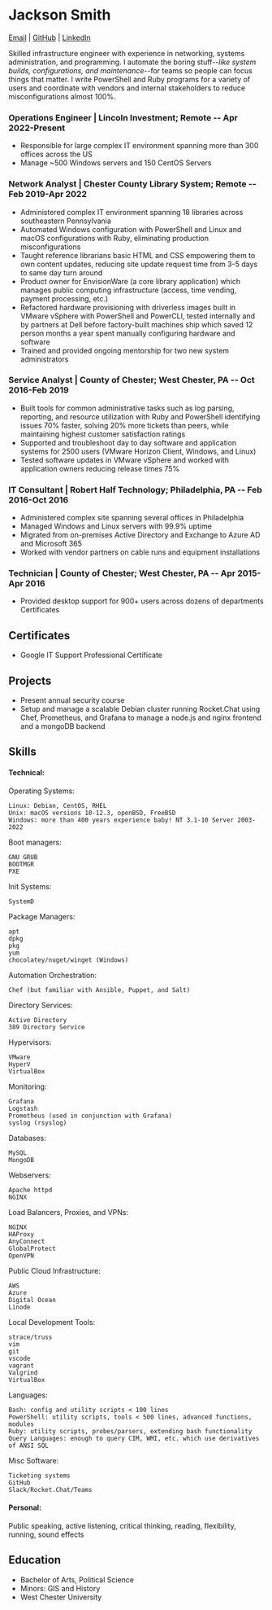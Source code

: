 <!--![Oh look, it's Jackson](https://avatars.githubusercontent.com/u/42005615?v=4)-->

# Jackson Smith
[Email](mailto:jackson@jacksonasmith.com) | [GitHub](https://github.com/jackson-asmith) | [LinkedIn](https://www.linkedin.com/in/jackson-a-smith/)

Skilled infrastructure engineer with experience in networking, systems administration, and programming. I automate the boring stuff--_like system builds, configurations, and maintenance_--for teams so people can focus things that matter. I write PowerShell and Ruby programs for a variety of users and coordinate with vendors and internal stakeholders to reduce misconfigurations almost 100%.

### Operations Engineer | Lincoln Investment; Remote -- Apr 2022-Present

- Responsible for large complex IT environment spanning more than 300 offices across the US
- Manage ~500 Windows servers and 150 CentOS Servers

### Network Analyst | Chester County Library System; Remote -- Feb 2019-Apr 2022

- Administered complex IT environment spanning 18 libraries across southeastern Pennsylvania
- Automated Windows configuration with PowerShell and Linux and macOS configurations with Ruby, eliminating production
misconfigurations
- Taught reference librarians basic HTML and CSS empowering them to own content updates, reducing site update request
time from 3-5 days to same day turn around
- Product owner for EnvisionWare (a core library application) which manages public computing infrastructure (access, time vending, payment processing, etc.)
- Refactored hardware provisioning with driverless images built in VMware vSphere with PowerShell and PowerCLI, tested
internally and by partners at Dell before factory-built machines ship which saved 12 person months a year spent manually
configuring hardware and software
- Trained and provided ongoing mentorship for two new system administrators

### Service Analyst | County of Chester; West Chester, PA -- Oct 2016-Feb 2019

- Built tools for common administrative tasks such as log parsing, reporting, and resource utilization with Ruby and PowerShell identifying issues 70% faster, solving 20% more tickets than peers, while maintaining highest customer satisfaction ratings
- Supported and troubleshoot day to day software and application systems for 2500 users (VMware Horizon Client, Windows, and Linux)
- Tested software updates in VMware vSphere and worked with application owners reducing release times 75%

### IT Consultant | Robert Half Technology; Philadelphia, PA -- Feb 2016-Oct 2016
- Administered complex site spanning several offices in Philadelphia
- Managed Windows and Linux servers with 99.9% uptime
- Migrated from on-premises Active Directory and Exchange to Azure AD and Microsoft 365
- Worked with vendor partners on cable runs and equipment installations

### Technician | County of Chester; West Chester, PA -- Apr 2015-Apr 2016
- Provided desktop support for 900+ users across dozens of departments Certificates

## Certificates
- Google IT Support Professional Certificate

## Projects
- Present annual security course
- Setup and manage a scalable Debian cluster running Rocket.Chat using Chef, Prometheus, and Grafana to manage a node.js
and nginx frontend and a mongoDB backend

## Skills
#### Technical: 

Operating Systems:

    Linux: Debian, CentOS, RHEL 
    Unix: macOS versions 10-12.3, openBSD, FreeBSD
    Windows: more than 400 years experience baby! NT 3.1-10 Server 2003-2022

Boot managers:

    GNU GRUB
    BOOTMGR
    PXE

Init Systems:

    SystemD

Package Managers:

    apt
    dpkg
    pkg
    yum
    chocolatey/nuget/winget (Windows)

Automation Orchestration:

    Chef (but familiar with Ansible, Puppet, and Salt)

Directory Services:

    Active Directory
    389 Directory Service

Hypervisors:

    VMware
    HyperV
    VirtualBox

Monitoring:

    Grafana
    Logstash
    Prometheus (used in conjunction with Grafana)
    syslog (rsyslog)

Databases:

    MySQL
    MongoDB

Webservers:

    Apache httpd
    NGINX

Load Balancers, Proxies, and VPNs:

    NGINX
    HAProxy
    AnyConnect
    GlobalProtect
    OpenVPN

Public Cloud Infrastructure:

    AWS
    Azure
    Digital Ocean
    Linode

Local Development Tools:

    strace/truss
    vim
    git
    vscode
    vagrant
    Valgrind
    VirtualBox

Languages:

    Bash: config and utility scripts < 100 lines
    PowerShell: utility scripts, tools < 500 lines, advanced functions, modules
    Ruby: utility scripts, probes/parsers, extending bash functionality
    Query Languages: enough to query CIM, WMI, etc. which use derivatives of ANSI SQL

Misc Software:

    Ticketing systems
    GitHub
    Slack/Rocket.Chat/Teams

#### Personal:
Public speaking, active listening, critical thinking, reading, flexibility, running, sound effects

## Education
- Bachelor of Arts, Political Science
- Minors: GIS and History
- West Chester University
